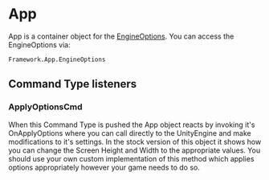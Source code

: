 # App

App is a container object for the [EngineOptions](EngineOptionsObject.md).  You can access the EngineOptions via:

`Framework.App.EngineOptions`

## Command Type listeners

### ApplyOptionsCmd

When this Command Type is pushed the App object reacts by invoking it's OnApplyOptions where you can call directly to the UnityEngine and make modifications to it's settings.  In the stock version of this object it shows how you can change the Screen Height and Width to the appropriate values.  You should use your own custom implementation of this method which applies options appropriately however your game needs to do so.